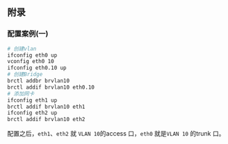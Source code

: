 



## 附录

### 配置案例(一)

```bash
# 创建vlan
ifconfig eth0 up
vconfig eth0 10
ifconfig eth0.10 up
# 创建Bridge
brctl addbr brvlan10
brctl addif brvlan10 eth0.10
# 添加网卡
ifconfig eth1 up
brctl addif brvlan10 eth1
ifconfig eth2 up
brctl addif brvlan10 eth2
```

配置之后，`eth1`、`eth2` 就 `VLAN 10`的access 口，`eth0` 就是`VLAN 10` 的trunk 口。





